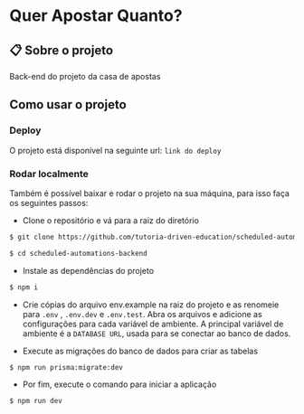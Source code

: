 # Quer Apostar Quanto?

## 📋 Sobre o projeto
Back-end do projeto da casa de apostas

## Como usar o projeto

### Deploy
O projeto está disponível na seguinte url:
`link do deploy`

### Rodar localmente
Também é possível baixar e rodar o projeto na sua máquina, para isso faça os seguintes passos:

- Clone o repositório e vá para a raiz do diretório

```bash
$ git clone https://github.com/tutoria-driven-education/scheduled-automations-backend

$ cd scheduled-automations-backend
```

- Instale as dependências do projeto

```bash
$ npm i
```

- Crie cópias do arquivo env.example na raiz do projeto e as renomeie para `.env`
, `.env.dev` e `.env.test`. Abra os arquivos e adicione as configurações para cada variável de ambiente. A principal variável de ambiente é a `DATABASE URL`, usada para se conectar ao banco de dados.


- Execute as migrações do banco de dados para criar as tabelas

```bash
$ npm run prisma:migrate:dev
```

- Por fim, execute o comando para iniciar a aplicação

```bash
$ npm run dev
```